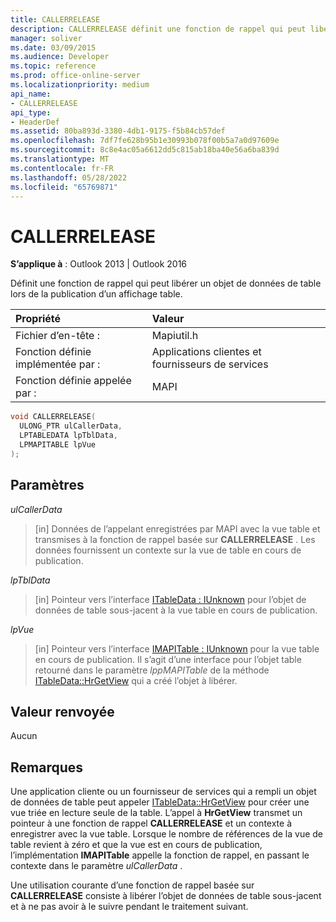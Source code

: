 ```yaml
---
title: CALLERRELEASE
description: CALLERRELEASE définit une fonction de rappel qui peut libérer un objet de données de table lors de la publication d’une vue de table.
manager: soliver
ms.date: 03/09/2015
ms.audience: Developer
ms.topic: reference
ms.prod: office-online-server
ms.localizationpriority: medium
api_name:
- CALLERRELEASE
api_type:
- HeaderDef
ms.assetid: 80ba893d-3380-4db1-9175-f5b84cb57def
ms.openlocfilehash: 7df7fe628b95b1e30993b078f00b5a7a0d97609e
ms.sourcegitcommit: 8c8e4ac05a6612dd5c815ab18ba40e56a6ba839d
ms.translationtype: MT
ms.contentlocale: fr-FR
ms.lasthandoff: 05/28/2022
ms.locfileid: "65769871"
---
```

# <a name="callerrelease"></a>CALLERRELEASE

  
  
**S’applique à** : Outlook 2013 | Outlook 2016 
  
Définit une fonction de rappel qui peut libérer un objet de données de table lors de la publication d’un affichage table. 
  
|Propriété |Valeur |
|:-----|:-----|
|Fichier d’en-tête :  <br/> |Mapiutil.h  <br/> |
|Fonction définie implémentée par :  <br/> |Applications clientes et fournisseurs de services  <br/> |
|Fonction définie appelée par :  <br/> |MAPI  <br/> |
   
```cpp
void CALLERRELEASE(
  ULONG_PTR ulCallerData,
  LPTABLEDATA lpTblData,
  LPMAPITABLE lpVue
);
```

## <a name="parameters"></a>Paramètres

 _ulCallerData_
  
> [in] Données de l’appelant enregistrées par MAPI avec la vue table et transmises à la fonction de rappel basée sur **CALLERRELEASE** . Les données fournissent un contexte sur la vue de table en cours de publication. 
    
 _lpTblData_
  
> [in] Pointeur vers l’interface [ITableData : IUnknown](itabledataiunknown.md) pour l’objet de données de table sous-jacent à la vue table en cours de publication. 
    
 _lpVue_
  
> [in] Pointeur vers l’interface [IMAPITable : IUnknown](imapitableiunknown.md) pour la vue table en cours de publication. Il s’agit d’une interface pour l’objet table retourné dans le paramètre _lppMAPITable_ de la méthode [ITableData::HrGetView](itabledata-hrgetview.md) qui a créé l’objet à libérer. 
    
## <a name="return-value"></a>Valeur renvoyée

Aucun 
  
## <a name="remarks"></a>Remarques

Une application cliente ou un fournisseur de services qui a rempli un objet de données de table peut appeler [ITableData::HrGetView](itabledata-hrgetview.md) pour créer une vue triée en lecture seule de la table. L’appel à **HrGetView** transmet un pointeur à une fonction de rappel **CALLERRELEASE** et un contexte à enregistrer avec la vue table. Lorsque le nombre de références de la vue de table revient à zéro et que la vue est en cours de publication, l’implémentation **IMAPITable** appelle la fonction de rappel, en passant le contexte dans le paramètre _ulCallerData_ . 
  
Une utilisation courante d’une fonction de rappel basée sur **CALLERRELEASE** consiste à libérer l’objet de données de table sous-jacent et à ne pas avoir à le suivre pendant le traitement suivant. 
  

